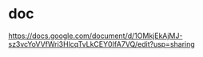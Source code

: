 # doc
https://docs.google.com/document/d/1OMkjEkAjMJ-sz3vcYoVVfWri3HlcqTvLkCEY0IfA7VQ/edit?usp=sharing